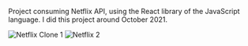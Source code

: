 Project consuming Netflix API, using the React library of the JavaScript language. I did this project around October 2021.

![Netflix Clone 1](https://user-images.githubusercontent.com/90476647/175142786-f17da069-04b7-463f-84a3-f56cb5637fc9.png)
![Netflix 2](https://user-images.githubusercontent.com/90476647/175143339-cebd048a-9732-475f-80f0-e95bd7438379.png)
